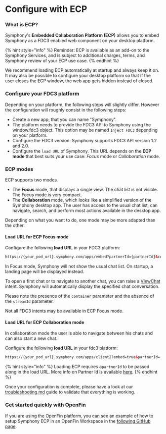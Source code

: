 # Configure with ECP

### **What is ECP?**

Symphony's **Embedded Collaboration Platform (ECP)** allows you to embed Symphony as a FDC3 enabled web component on your desktop platform.&#x20;

{% hint style="info" %}
Reminder: ECP is available as an add-on to the Symphony Services, and is subject to additional charges, terms, and Symphony review of your ECP use case.&#x20;
{% endhint %}

We recommend loading ECP automatically at startup and always keep it on. It may also be possible to configure your desktop platform so that if the user closes the ECP window, the web app gets hidden instead of closed.

### Configure your FDC3 platform

Depending on your platform, the following steps will slightly differ. However the configuration will roughly consist in the following steps:

* Create a new app, that you can name "Symphony".
* The platform needs to provide the FDC3 API to Symphony using the window.fdc3 object. This option may be named `Inject FDC3` depending on your platform.
* Configure the FDC3 version:  Symphony supports FDC3 API version 1.2 and 2.0.&#x20;
* Configure the `load URL` of Symphony. This URL depends on the **ECP mode** that best suits your use case: _Focus_ mode or _Collaboration_ mode.&#x20;

### ECP modes

ECP supports two modes.

* The **Focus** mode, that displays a single view. The chat list is not visible. The Focus mode is very compact.
* The **Collaboration** mode, which looks like a simplified version of the Symphony desktop app. The user has access to the usual chat list, can navigate, search, and perform most actions available in the desktop app.

Depending on what you want to do, one mode may be more adapted than the other.

#### **Load URL for ECP Focus mode**

Configure the following **load URL** in your FDC3 platform:

```html
https://{your_pod_url}.symphony.com/apps/embed?partnerId={partnerId}&container=true&mode=dark&condensed=true
```

In Focus mode, Symphony will not show the usual chat list. On startup, a landing page will be displayed instead.

To open a first chat or to navigate to another chat, you can raise a [ViewChat ](../fdc3-intents/#view-chat)intent. Symphony will automatically display the specified chat conversation.

Please note the presence of the `container` parameter and the absence of the `streamId` parameter.

Not all FDC3 intents may be available in ECP Focus mode.

#### **Load URL for ECP Collaboration mode**

In collaboration mode the user is able to navigate between his chats and can also start a new chat.&#x20;

Configure the following **load URL** in your fdc3 platform:

```html
https://{your_pod_url}.symphony.com/apps/client2?embed=true&partnerId={partnerId}&mode=dark&condensed=true
```

{% hint style="info" %}
Loading ECP requires a`partnerId` to be passed along in the load URL. More info on Partner Id is available [here](../../embedded-collaboration-platform/pricing-tiers.md#partner-id).
{% endhint %}

Once your configuration is complete, please have a look at our [troubleshooting.md](troubleshooting.md "mention") guide to validate that everything is working.

### Get started quickly with OpenFin

If you are using the OpenFin platform, you can see an example of how to setup Symphony ECP in an OpenFin Workspace in the [following GitHub page](https://github.com/built-on-openfin/contest-starter/blob/main/workspace/symphony/challenge-2023/README.md).
